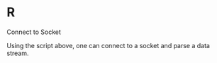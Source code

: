 # R
Connect to Socket

Using the script above, one can connect to a socket and parse a data stream.
